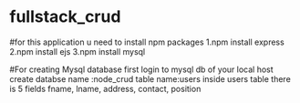 # fullstack_crud

#for this application u need to install npm packages 
1.npm install express
2.npm install ejs
3.npm install mysql

#For creating Mysql database
first login to mysql db of your local host
create databse name  :node_crud
table name:users
inside users table there is 5 fields
fname,
lname,
address,
contact,
position



